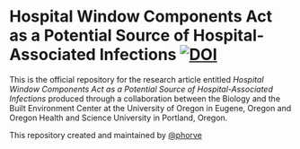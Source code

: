 # Hospital Window Components Act as a Potential Source of Hospital-Associated Infections [![DOI](https://zenodo.org/badge/DOI/10.5281/zenodo.3697370.svg)](https://doi.org/10.5281/zenodo.3697370)

This is the official repository for the research article entitled *Hospital Window Components Act as a Potential Source of Hospital-Associated Infections* produced through a collaboration between the Biology and the Built Environment Center at the University of Oregon in Eugene, Oregon and Oregon Health and Science University in Portland, Oregon. 

This repository created and maintained by [@phorve](https://github.com/phorve)
